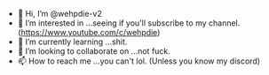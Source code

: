- 👋 Hi, I’m @wehpdie-v2
- 👀 I’m interested in ...seeing if you'll subscribe to my channel. (https://www.youtube.com/c/wehpdie)
- 🌱 I’m currently learning ...shit.
- 💞️ I’m looking to collaborate on ...not fuck.
- 📫 How to reach me ...you can't lol. (Unless you know my discord)

<!---
wehpdie-v2/wehpdie-v2 is a ✨ special ✨ repository because its `bio n shit.md` (this file) appears on your GitHub profile.
You can click the Preview link to take a look at your changes.
--->
